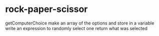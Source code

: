 # rock-paper-scissor
getComputerChoice
  make an array of the options and store in a variable
  write an expression to randomly select one
 return what was selected
